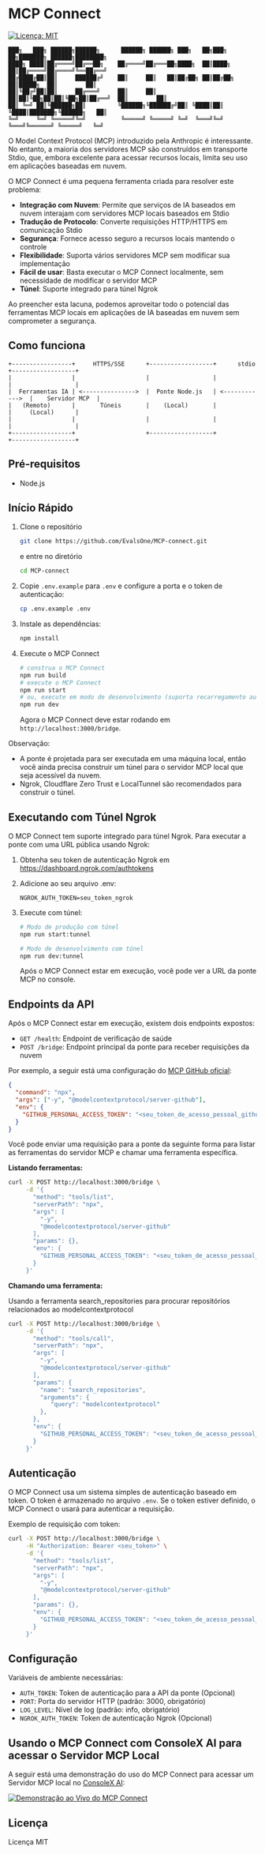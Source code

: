 # MCP Connect

[![Licença: MIT](https://img.shields.io/badge/Licença-MIT-yellow.svg)](https://opensource.org/licenses/MIT)

    ███╗   ███╗ ██████╗██████╗      ██████╗ ██████╗ ███╗   ██╗███╗   ██╗███████╗ ██████╗████████╗
    ████╗ ████║██╔════╝██╔══██╗    ██╔════╝██╔═══██╗████╗  ██║████╗  ██║██╔════╝██╔════╝╚══██╔══╝
    ██╔████╔██║██║     ██████╔╝    ██║     ██║   ██║██╔██╗ ██║██╔██╗ ██║█████╗  ██║        ██║
    ██║╚██╔╝██║██║     ██╔═══╝     ██║     ██║   ██║██║╚██╗██║██║╚██╗██║██╔══╝  ██║        ██║
    ██║ ╚═╝ ██║╚██████╗██║         ╚██████╗╚██████╔╝██║ ╚████║██║ ╚████║███████╗╚██████╗   ██║
    ╚═╝     ╚═╝ ╚═════╝╚═╝          ╚═════╝ ╚═════╝ ╚═╝  ╚═══╝╚═╝  ╚═══╝╚══════╝ ╚═════╝   ╚═╝

O Model Context Protocol (MCP) introduzido pela Anthropic é interessante. No entanto, a maioria dos servidores MCP são construídos em transporte Stdio, que, embora excelente para acessar recursos locais, limita seu uso em aplicações baseadas em nuvem.

O MCP Connect é uma pequena ferramenta criada para resolver este problema:

- **Integração com Nuvem**: Permite que serviços de IA baseados em nuvem interajam com servidores MCP locais baseados em Stdio
- **Tradução de Protocolo**: Converte requisições HTTP/HTTPS em comunicação Stdio
- **Segurança**: Fornece acesso seguro a recursos locais mantendo o controle
- **Flexibilidade**: Suporta vários servidores MCP sem modificar sua implementação
- **Fácil de usar**: Basta executar o MCP Connect localmente, sem necessidade de modificar o servidor MCP
- **Túnel**: Suporte integrado para túnel Ngrok

Ao preencher esta lacuna, podemos aproveitar todo o potencial das ferramentas MCP locais em aplicações de IA baseadas em nuvem sem comprometer a segurança.

## Como funciona

```
+-----------------+     HTTPS/SSE      +------------------+      stdio      +------------------+
|                 |                    |                  |                 |                  |
|  Ferramentas IA | <--------------->  |  Ponte Node.js   | <------------>  |    Servidor MCP  |
|   (Remoto)      |       Túneis       |    (Local)       |                 |     (Local)      |
|                 |                    |                  |                 |                  |
+-----------------+                    +------------------+                 +------------------+
```

## Pré-requisitos

- Node.js

## Início Rápido

1. Clone o repositório
   ```bash
   git clone https://github.com/EvalsOne/MCP-connect.git
   ```
   e entre no diretório
   ```bash
   cd MCP-connect
   ```
2. Copie `.env.example` para `.env` e configure a porta e o token de autenticação:
   ```bash
   cp .env.example .env
   ```
3. Instale as dependências:
   ```bash
   npm install
   ```
4. Execute o MCP Connect
   ```bash
   # construa o MCP Connect
   npm run build
   # execute o MCP Connect
   npm run start
   # ou, execute em modo de desenvolvimento (suporta recarregamento automático via nodemon)
   npm run dev
   ```
   Agora o MCP Connect deve estar rodando em `http://localhost:3000/bridge`.

Observação:

- A ponte é projetada para ser executada em uma máquina local, então você ainda precisa construir um túnel para o servidor MCP local que seja acessível da nuvem.
- Ngrok, Cloudflare Zero Trust e LocalTunnel são recomendados para construir o túnel.

## Executando com Túnel Ngrok

O MCP Connect tem suporte integrado para túnel Ngrok. Para executar a ponte com uma URL pública usando Ngrok:

1. Obtenha seu token de autenticação Ngrok em https://dashboard.ngrok.com/authtokens
2. Adicione ao seu arquivo .env:
   ```
   NGROK_AUTH_TOKEN=seu_token_ngrok
   ```
3. Execute com túnel:

   ```bash
   # Modo de produção com túnel
   npm run start:tunnel

   # Modo de desenvolvimento com túnel
   npm run dev:tunnel
   ```

   Após o MCP Connect estar em execução, você pode ver a URL da ponte MCP no console.

## Endpoints da API

Após o MCP Connect estar em execução, existem dois endpoints expostos:

- `GET /health`: Endpoint de verificação de saúde
- `POST /bridge`: Endpoint principal da ponte para receber requisições da nuvem

Por exemplo, a seguir está uma configuração do [MCP GitHub oficial](https://github.com/modelcontextprotocol/servers/tree/main/src/github):

```json
{
  "command": "npx",
  "args": ["-y", "@modelcontextprotocol/server-github"],
  "env": {
    "GITHUB_PERSONAL_ACCESS_TOKEN": "<seu_token_de_acesso_pessoal_github>"
  }
}
```

Você pode enviar uma requisição para a ponte da seguinte forma para listar as ferramentas do servidor MCP e chamar uma ferramenta específica.

**Listando ferramentas:**

```bash
curl -X POST http://localhost:3000/bridge \
     -d '{
       "method": "tools/list",
       "serverPath": "npx",
       "args": [
         "-y",
         "@modelcontextprotocol/server-github"
       ],
       "params": {},
       "env": {
         "GITHUB_PERSONAL_ACCESS_TOKEN": "<seu_token_de_acesso_pessoal_github>"
       }
     }'
```

**Chamando uma ferramenta:**

Usando a ferramenta search_repositories para procurar repositórios relacionados ao modelcontextprotocol

```bash
curl -X POST http://localhost:3000/bridge \
     -d '{
       "method": "tools/call",
       "serverPath": "npx",
       "args": [
         "-y",
         "@modelcontextprotocol/server-github"
       ],
       "params": {
         "name": "search_repositories",
         "arguments": {
            "query": "modelcontextprotocol"
         },
       },
       "env": {
         "GITHUB_PERSONAL_ACCESS_TOKEN": "<seu_token_de_acesso_pessoal_github>"
       }
     }'
```

## Autenticação

O MCP Connect usa um sistema simples de autenticação baseado em token. O token é armazenado no arquivo `.env`. Se o token estiver definido, o MCP Connect o usará para autenticar a requisição.

Exemplo de requisição com token:

```bash
curl -X POST http://localhost:3000/bridge \
     -H "Authorization: Bearer <seu_token>" \
     -d '{
       "method": "tools/list",
       "serverPath": "npx",
       "args": [
         "-y",
         "@modelcontextprotocol/server-github"
       ],
       "params": {},
       "env": {
         "GITHUB_PERSONAL_ACCESS_TOKEN": "<seu_token_de_acesso_pessoal_github>"
       }
     }'
```

## Configuração

Variáveis de ambiente necessárias:

- `AUTH_TOKEN`: Token de autenticação para a API da ponte (Opcional)
- `PORT`: Porta do servidor HTTP (padrão: 3000, obrigatório)
- `LOG_LEVEL`: Nível de log (padrão: info, obrigatório)
- `NGROK_AUTH_TOKEN`: Token de autenticação Ngrok (Opcional)

## Usando o MCP Connect com ConsoleX AI para acessar o Servidor MCP Local

A seguir está uma demonstração do uso do MCP Connect para acessar um Servidor MCP local no [ConsoleX AI](https://consolex.ai):

[![Demonstração ao Vivo do MCP Connect](readme/thumbnail.png)](https://github-production-user-asset-6210df.s3.amazonaws.com/6077178/400736575-19dec583-7911-4221-bd87-3e6032ea7732.mp4)

## Licença

Licença MIT
